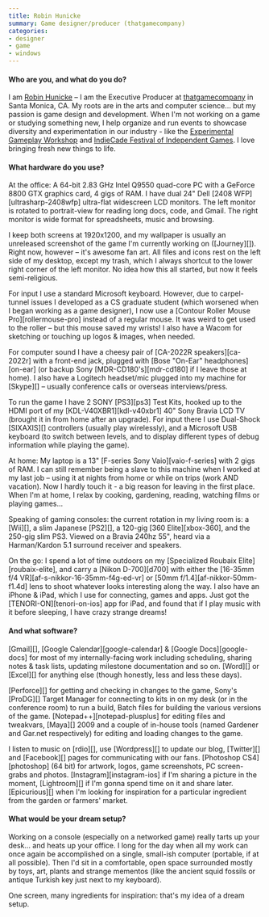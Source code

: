 ```yaml
---
title: Robin Hunicke
summary: Game designer/producer (thatgamecompany)
categories:
- designer
- game
- windows
---
```


#### Who are you, and what do you do?

I am [Robin Hunicke](http://en.wikipedia.org/wiki/Robin_Hunicke "Robin's Wikipedia page.") – I am the Executive Producer at [thatgamecompany](http://thatgamecompany.com/ "Robin's game company.") in Santa Monica, CA. My roots are in the arts and computer science... but my passion is game design and development. When I'm not working on a game or studying something new, I help organize and run events to showcase diversity and experimentation in our industry - like the [Experimental Gameplay Workshop](http://www.experimental-gameplay.org/blog/ "The workshop for game developers to let loose and experiment.") and [IndieCade Festival of Independent Games](http://www.indiecade.com/ "The independent gaming festival."). I love bringing fresh new things to life.

#### What hardware do you use?

At the office: A 64-bit 2.83 GHz Intel Q9550 quad-core PC with a GeForce 8800 GTX graphics card, 4 gigs of RAM. I have dual 24" Dell [2408 WFP][ultrasharp-2408wfp] ultra-flat widescreen LCD monitors. The left monitor is rotated to portrait-view for reading long docs, code, and Gmail. The right monitor is wide format for spreadsheets, music and browsing.

I keep both screens at 1920x1200, and my wallpaper is usually an unreleased screenshot of the game I'm currently working on ([Journey][]). Right now, however – it's awesome fan art. All files and icons rest on the left side of my desktop, except my trash, which I always shortcut to the lower right corner of the left monitor. No idea how this all started, but now it feels semi-religious.

For input I use a standard Microsoft keyboard. However, due to carpel-tunnel issues I developed as a CS graduate student (which worsened when I began working as a game designer), I now use a [Contour Roller Mouse Pro][rollermouse-pro] instead of a regular mouse. It was weird to get used to the roller – but this mouse saved my wrists! I also have a Wacom for sketching or touching up logos & images, when needed.

For computer sound I have a cheesy pair of [CA-2022R speakers][ca-2022r] with a front-end jack, plugged with [Bose "On-Ear" headphones][on-ear] (or backup Sony [MDR-CD180's][mdr-cd180] if I leave those at home). I also have a Logitech headset/mic plugged into my machine for [Skype][] – usually conference calls or overseas interviews/press.

To run the game I have 2 SONY [PS3][ps3] Test Kits, hooked up to the HDMI port of my [KDL-V40XBR1][kdl-v40xbr1] 40" Sony Bravia LCD TV (brought it in from home after an upgrade). For input there I use Dual-Shock [SIXAXIS][] controllers (usually play wirelessly), and a Microsoft USB keyboard (to switch between levels, and to display different types of debug information while playing the game).

At home: My laptop is a 13" [F-series Sony Vaio][vaio-f-series] with 2 gigs of RAM. I can still remember being a slave to this machine when I worked at my last job – using it at nights from home or while on trips (work AND vacation). Now I hardly touch it - a big reason for leaving in the first place. When I'm at home, I relax by cooking, gardening, reading, watching films or playing games...

Speaking of gaming consoles: the current rotation in my living room is: a [Wii][], a slim Japanese [PS2][], a 120-gig [360 Elite][xbox-360], and the 250-gig slim PS3. Viewed on a Bravia 240hz 55", heard via a Harman/Kardon 5.1 surround receiver and speakers.

On the go: I spend a lot of time outdoors on my [Specialized Roubaix Elite][roubaix-elite], and carry a [Nikon D-700][d700] with either the [16-35mm f/4 VR][af-s-nikkor-16-35mm-f4g-ed-vr] or [50mm f/1.4][af-nikkor-50mm-f1.4d] lens to shoot whatever looks interesting along the way. I also have an iPhone & iPad, which I use for connecting, games and apps. Just got the [TENORI-ON][tenori-on-ios] app for iPad, and found that if I play music with it before sleeping, I have crazy strange dreams!

#### And what software?

[Gmail][], [Google Calendar][google-calendar] & [Google Docs][google-docs] for most of my internally-facing work including scheduling, sharing notes & task lists, updating milestone documentation and so on. [Word][] or [Excel][] for anything else (though honestly, less and less these days).

[Perforce][] for getting and checking in changes to the game, Sony's [ProDG][] Target Manager for connecting to kits in on my desk (or in the conference room) to run a build, Batch files for building the various versions of the game. [Notepad++][notepad-plusplus] for editing files and tweakvars, [Maya][] 2009 and a couple of in-house tools (named Gardener and Gar.net respectively) for editing and loading changes to the game.

I listen to music on [rdio][], use [Wordpress][] to update our blog, [Twitter][] and [Facebook][] pages for communicating with our fans. [Photoshop CS4][photoshop] (64 bit) for artwork, logos, game screenshots, PC screen-grabs and photos. [Instagram][instagram-ios] if I'm sharing a picture in the moment, [Lightroom][] if I'm gonna spend time on it and share later. [Epicurious][] when I'm looking for inspiration for a particular ingredient from the garden or farmers' market.

#### What would be your dream setup?

Working on a console (especially on a networked game) really tarts up your desk... and heats up your office. I long for the day when all my work can once again be accomplished on a single, small-ish computer (portable, if at all possible). Then I'd sit in a comfortable, open space surrounded mostly by toys, art, plants and strange mementos (like the ancient squid fossils or antique Turkish key just next to my keyboard).

One screen, many ingredients for inspiration: that's my idea of a dream setup.